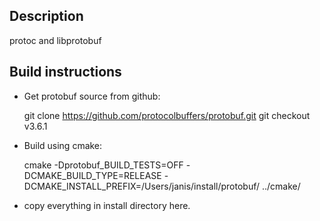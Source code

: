 Description
---

protoc and libprotobuf


Build instructions
---

- Get protobuf source from github:

    git clone https://github.com/protocolbuffers/protobuf.git
    git checkout v3.6.1

- Build using cmake:

    cmake -Dprotobuf_BUILD_TESTS=OFF -DCMAKE_BUILD_TYPE=RELEASE -DCMAKE_INSTALL_PREFIX=/Users/janis/install/protobuf/ ../cmake/

- copy everything in install directory here.

